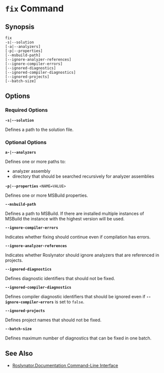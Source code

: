 
# `fix` Command

## Synopsis

```
fix
-s|--solution
[-a|--analyzers]
[-p|--properties]
[--msbuild-path]
[--ignore-analyzer-references]
[--ignore-compiler-errors]
[--ignored-diagnostics]
[--ignored-compiler-diagnostics]
[--ignored-projects]
[--batch-size]
```

## Options

### Required Options

**`-s|--solution`**

Defines a path to the solution file.

### Optional Options

**`a-|--analyzers`**

Defines one or more paths to:

* analyzer assembly
* directory that should be searched recursively for analyzer assemblies

**`-p|--properties`** `<NAME=VALUE>`

Defines one or more MSBuild properties.

**`--msbuild-path`**

Defines a path to MSBuild. If there are installed multiple instances of MSBuild the instance with the highest version will be used.

**`--ignore-compiler-errors`**

Indicates whether fixing should continue even if compilation has errors.

**`--ignore-analyzer-references`**

Indicates whether Roslynator should ignore analyzers that are referenced in projects.

**`--ignored-diagnostics`**

Defines diagnostic identifiers that should not be fixed.

**`--ignored-compiler-diagnostics`**

Defines compiler diagnostic identifiers that should be ignored even if **`--ignore-compiler-errors`** is set to `false`.

**`--ignored-projects`**

Defines project names that should not be fixed.

**`--batch-size`**

Defines maximum number of diagnostics that can be fixed in one batch.

## See Also

* [Roslynator.Documentation Command-Line Interface](README.md)

